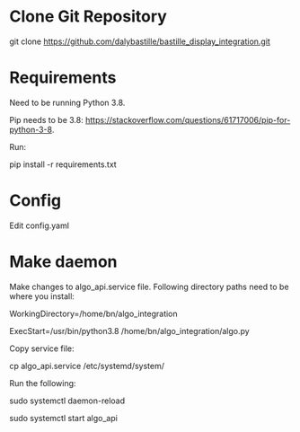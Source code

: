 # Clone Git Repository

git clone https://github.com/dalybastille/bastille_display_integration.git

# Requirements

Need to be running Python 3.8.

Pip needs to be 3.8: https://stackoverflow.com/questions/61717006/pip-for-python-3-8.

Run:

pip install -r requirements.txt

# Config

Edit config.yaml


# Make daemon

Make changes to algo_api.service file. Following directory paths need to be where you install:

WorkingDirectory=/home/bn/algo_integration

ExecStart=/usr/bin/python3.8 /home/bn/algo_integration/algo.py

Copy service file:
   
cp algo_api.service /etc/systemd/system/

Run the following:

sudo systemctl daemon-reload

sudo systemctl start algo_api
